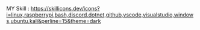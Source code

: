 MY Skill : 
https://skillicons.dev/icons?i=linux,raspberrypi,bash,discord,dotnet,github,vscode,visualstudio,windows,ubuntu,kali&perline=15&theme=dark 
